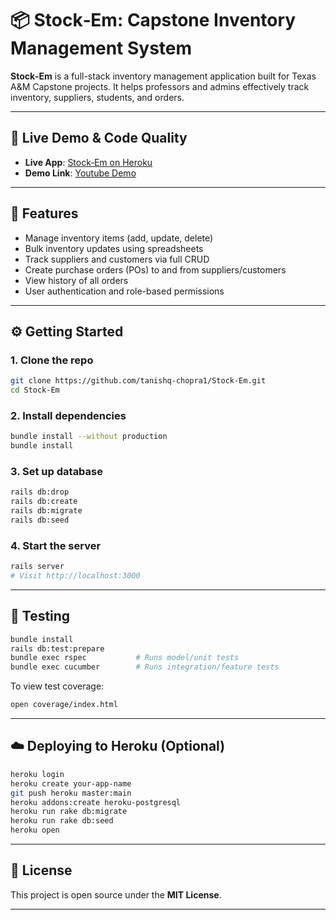 # 📦 Stock‑Em: Capstone Inventory Management System

**Stock‑Em** is a full-stack inventory management application built for Texas A&M Capstone projects. It helps professors and admins effectively track inventory, suppliers, students, and orders.

---

## 🚀 Live Demo & Code Quality

- **Live App**: [Stock‑Em on Heroku](https://stockem-0caaa6588e50.herokuapp.com/welcome/index)
- **Demo Link**: [Youtube Demo](https://www.youtube.com/watch?v=aHZVa2nnDgY)

---

## 🎯 Features

- Manage inventory items (add, update, delete)
- Bulk inventory updates using spreadsheets
- Track suppliers and customers via full CRUD
- Create purchase orders (POs) to and from suppliers/customers
- View history of all orders
- User authentication and role-based permissions

---

## ⚙️ Getting Started

### 1. Clone the repo

```bash
git clone https://github.com/tanishq-chopra1/Stock-Em.git
cd Stock-Em
```

### 2. Install dependencies

```bash
bundle install --without production
bundle install
```

### 3. Set up database

```bash
rails db:drop
rails db:create
rails db:migrate
rails db:seed
```

### 4. Start the server

```bash
rails server
# Visit http://localhost:3000
```

---

## 🧪 Testing

```bash
bundle install
rails db:test:prepare
bundle exec rspec           # Runs model/unit tests
bundle exec cucumber        # Runs integration/feature tests
```

To view test coverage:

```bash
open coverage/index.html
```

---

## ☁️ Deploying to Heroku (Optional)

```bash
heroku login
heroku create your-app-name
git push heroku master:main
heroku addons:create heroku-postgresql
heroku run rake db:migrate
heroku run rake db:seed
heroku open
```
---

## 📝 License

This project is open source under the **MIT License**.

---